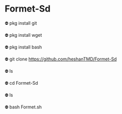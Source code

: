 # Formet-Sd



⛔ pkg install git

⛔ pkg install wget

⛔ pkg install bash

⛔ git clone https://github.com/heshanTMD/Formet-Sd

⛔ ls

⛔ cd Formet-Sd

⛔ ls

⛔ bash Formet.sh
